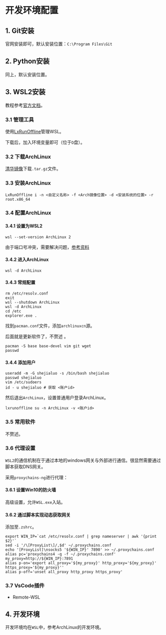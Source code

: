 # 开发环境配置

## 1. Git安装

官网安装即可，默认安装位置：`C:\Program Files\Git`

## 2. Python安装

同上，默认安装位置。

## 3. WSL2安装

教程参考[官方文档](https://docs.microsoft.com/zh-cn/windows/wsl/)。

### 3.1 管理工具

使用[LxRunOffline](https://github.com/DDoSolitary/LxRunOffline)管理WSL。

下载后，加入环境变量即可（位于`D`盘）。

### 3.2 下载ArchLinux

[清华镜像](https://mirrors.tuna.tsinghua.edu.cn/archlinux/iso/latest/)下载`.tar.gz`文件。

### 3.3 安装ArchLinux

```shell
LxRunOffline i -n <自定义名称> -f <Arch镜像位置> -d <安装系统的位置> -r root.x86_64
```

### 3.4 配置ArchLinux

#### 3.4.1 设置为WSL2

```shell
wsl --set-version ArchLinux 2
```

由于端口号冲突，需要解决问题，[参考资料](https://zhuanlan.zhihu.com/p/151392411)

#### 3.4.2 进入ArchLinux

```shell
wsl -d ArchLinux
```

#### 3.4.3 常规配置

```shell
rm /etc/resolv.conf
exit
wsl --shutdown ArchLinux
wsl -d ArchLinux
cd /etc
explorer.exe .
```

找到`pacman.conf`文件，添加`archlinuxcn`源。

后面就是更新软件了，不赘述 。

```shell
pacman -S base base-devel vim git wget
passwd
```

#### 3.4.4 添加用户

```shell
useradd -m -G shejialuo -s /bin/bash shejialuo
passwd shejialuo
vim /etc/sudoers
id - u shejialuo # 获取 <账户id> 
```

然后退出`ArchLinux`，设置普通用户登录ArchLinux。

```shell
lxrunoffline su -n ArchLinux -v <账户id>
```

### 3.5 常用软件

不赘述。

### 3.6 代理设置

`WSL2`的通信机制在于通过本地的windows网关与外部进行通信。很显然需要通过脚本获取DNS网关。

采用`proxychains-ng`进行代理：

#### 3.6.1 设置Win10的防火墙

高级设置，允许`WSL.exe`入站。

#### 3.6.2 通过脚本实现动态获取网关

添加至`.zshrc`。

```shell
export WIN_IP=`cat /etc/resolv.conf | grep nameserver | awk '{print $2}'`
sed -i '/\[ProxyList\]/,$d' ~/.proxychains.conf
echo '[ProxyList]\nsocks5 '${WIN_IP}' 7890' >> ~/.proxychains.conf
alias pc='proxychains4 -q -f ~/.proxychains.conf'
my_proxy=http://${WIN_IP}:7891
alias p-on='export all_proxy='${my_proxy}' http_proxy='${my_proxy}' https_proxy='${my_proxy}''
alias p-off='unset all_proxy http_proxy https_proxy'
```

### 3.7 VsCode插件

+ Remote-WSL

## 4. 开发环境

开发环境均在`WSL`中，参考ArchLinux的开发环境。